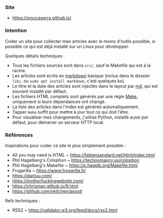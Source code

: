 ### Site

- <https://sroccaserra.github.io/>

### Intention

Coder un site pour collecter mes articles avec le moins d'outils possible, si
possible ce qui est déjà installé sur un Linux pour développer.

Quelques détails techniques :
- Tous les fichiers sources sont dans `src/`, sauf le Makefile qui est à la
  racine.
- Les articles sont écrits en [markdown][md] basique (inclus dans le dossier
  `lib/`, ou `sudo apt install markdown`, c'est quelques ko).
- Le titre et la date des articles sont injectés dans le layout par [m4][m4],
  qui est souvent installé par défaut.
- Les fichiers HTML complets sont générés par une règle [Make][make],
  uniquement si leurs dépendances ont changé.
- La liste des articles dans l'index est générée automatiquement.
- Tapper `make` suffit pour mettre à jour tout ce qui doit l'être.
- Pour visualiser mes changements, j'utilise Python, installé aussi par défaut,
  pour démarrer un serveur HTTP local.

### Références

Inspirations pour coder ce site le plus simplement possible :

- All you may need is HTML ~ <https://fabiensanglard.net/html/index.html>
- Phil Hagelberg's Colophon ~ <https://technomancy.us/colophon>
- Phil Hagelberg's Makefile ~ <https://p.hagelb.org/Makefile.html>
- Frugarilla ~ <https://www.frugarilla.fr/>
- <https://danluu.com/>
- <https://motherfuckingwebsite.com/>
- <https://chrisman.github.io/9.html>
- <https://github.com/vkitchen/apostl>

Refs techniques :

- RSS2 ~ <https://validator.w3.org/feed/docs/rss2.html>

[md]: https://daringfireball.net/projects/markdown/
[m4]: https://www.gnu.org/software/m4/
[make]: https://www.gnu.org/software/make/
